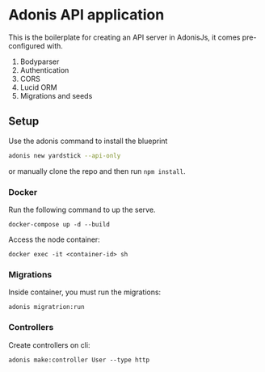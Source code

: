 # Adonis API application

This is the boilerplate for creating an API server in AdonisJs, it comes pre-configured with.

1. Bodyparser
2. Authentication
3. CORS
4. Lucid ORM
5. Migrations and seeds

## Setup

Use the adonis command to install the blueprint

```bash
adonis new yardstick --api-only
```

or manually clone the repo and then run `npm install`.


### Docker

Run the following command to up the serve.

```
docker-compose up -d --build
```

Access the node container:
```
docker exec -it <container-id> sh
```

### Migrations

Inside container, you must run the migrations:

```
adonis migratrion:run
```

### Controllers

Create controllers on cli:
```
adonis make:controller User --type http
```
